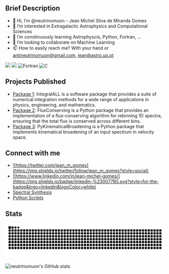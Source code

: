 ## Brief Description

- 👋 Hi, I’m @neutrinomuon - Jean Michel Silva de Miranda Gomes
- 👀 I’m interested in Extragalactic Astrophysics and Computational Sciences
- 🌱 I’m constinuously learning Astrophyscis, Python, Fortran, ...
- 💞️ I’m looking to collaborate on Machine Learning
- 📫 How to easily reach me? With your hand or antineutrinomuon@gmail.com, jean@astro.up.pt

<a href='https://anaconda.org/neutrinomuon/'><img src="https://img.shields.io/badge/Anaconda-%2344A833.svg?style=for-the-badge&logo=anaconda&logoColor=white"></a>
<a href='https://www.python.org/'><img src="https://img.shields.io/badge/python-3670A0?style=for-the-badge&logo=python&logoColor=ffdd54"></a>
![Fortran](https://img.shields.io/badge/Fortran-%23734F96.svg?style=for-the-badge&logo=fortran&logoColor=white)
![C](https://img.shields.io/badge/c-%2300599C.svg?style=for-the-badge&logo=c&logoColor=white)

## Projects Published

- [Package 1](https://github.com/neutrinomuon/IntegralALL): IntegralALL is a software package that provides a suite of numerical integration methods for a wide range of applications in physics, engineering, and mathematics.
- [Package 2](https://github.com/neutrinomuon/FluxConserving): FluxConserving is a Python package that provides an implementation of a flux-conserving algorithm for rebinning 1D spectra, ensuring that the total flux is conserved across different bins.
- [Package 3](https://github.com/neutrinomuon/PyKinematicalBroadening): PyKinematicalBroadening is a Python package that implements kinematical broadening of an input spectrum in velocity space.

## Connect with me

- <a href='https://twitter.com/jean_m_gomes'>![https://twitter.com/jean_m_gomes](https://img.shields.io/twitter/follow/jean_m_gomes?style=social)</a>
- <a href='https://www.linkedin.com/in/jean-michel-gomes/'>![https://www.linkedin.com/in/jean-michel-gomes/](https://img.shields.io/badge/linkedin-%230077B5.svg?style=for-the-badge&logo=linkedin&logoColor=white)</a>
- [Spectral Synthesis](https://spectralsynthesis.org)
- [Python Scripts](https://python.spectralsynthesis.org)

## Stats

![Snake animation](https://github.com/neutrinomuon/neutrinomuon/blob/output/github-contribution-grid-snake.svg)


![neutrinomuon's GitHub stats](https://github-readme-stats.vercel.app/api?username=neutrinomuon&hide=contribs,prs)

<!---
neutrinomuon/neutrinomuon is a ✨ special ✨ repository because its `README.md` (this file) appears on your GitHub profile.
You can click the Preview link to take a look at your changes.
--->
